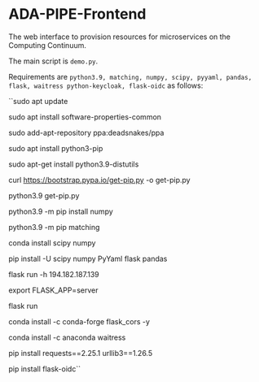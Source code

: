 # ADA-PIPE-Frontend

The web interface to provision resources for microservices on the Computing Continuum.

The main script is ``demo.py``.

Requirements are ``python3.9, matching, numpy, scipy, pyyaml, pandas, flask, waitress python-keycloak, flask-oidc`` as follows:

``sudo apt update

sudo apt install software-properties-common


sudo add-apt-repository ppa:deadsnakes/ppa

sudo apt install python3-pip

sudo apt-get install python3.9-distutils

curl https://bootstrap.pypa.io/get-pip.py -o get-pip.py

python3.9 get-pip.py

python3.9 -m pip install numpy

python3.9 -m pip matching

conda install scipy numpy

pip install -U scipy numpy PyYaml flask pandas

flask run -h 194.182.187.139

export FLASK_APP=server

flask run

conda install -c conda-forge flask_cors -y

conda install -c anaconda waitress

pip install requests==2.25.1 urllib3==1.26.5

pip install flask-oidc``
